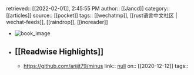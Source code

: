 retrieved:: [[2022-02-01]], 2:45:55 PM
              author:: [[Jancd]]
              category:: [[articles]]
              source:: [[pocket]]
              tags:: [[wechatmp]], [[rust语言中文社区 | wechat-feeds]], [[raindrop]], [[inoreader]]

- ![book_image](https://readwise-assets.s3.amazonaws.com/static/images/article0.00998d930354.png)
- ## [[Readwise Highlights]]
	- https://github.com/arijit79/minus
	                link:: [null](null)
	                on:: [[2020-12-12]]
	                tags::